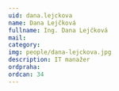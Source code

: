 ```yaml
---
uid: dana.lejckova
name: Dana Lejčková
fullname: Ing. Dana Lejčková
mail: 
category: 
img: people/dana-lejckova.jpg
description: IT manažer
ordpraha: 
ordcan: 34
---
```




